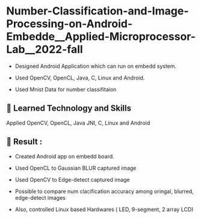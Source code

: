 # Number-Classification-and-Image-Processing-on-Android-Embedde__Applied-Microprocessor-Lab__2022-fall

- Designed Android Application which can run on embedd system. 

- Used OpenCV, OpenCL, Java, C, Linux and Android.

- Used Mnist Data for number classifitaion

## 📝 Learned Technology and Skills

Applied OpenCV, OpenCL, Java JNI, C, Linux and Android


## 🚀 Result :

- Created Android app on embedd board.

- Used OpenCL to Gaussian BLUR captured image

- Used OpenCV to Edge-detect captured image

- Possible to compare num clacification accuracy among oringal, blurred, edge-detect images

- Also, controlled Linux based Hardwares ( LED, 9-segment, 2 array LCD)
